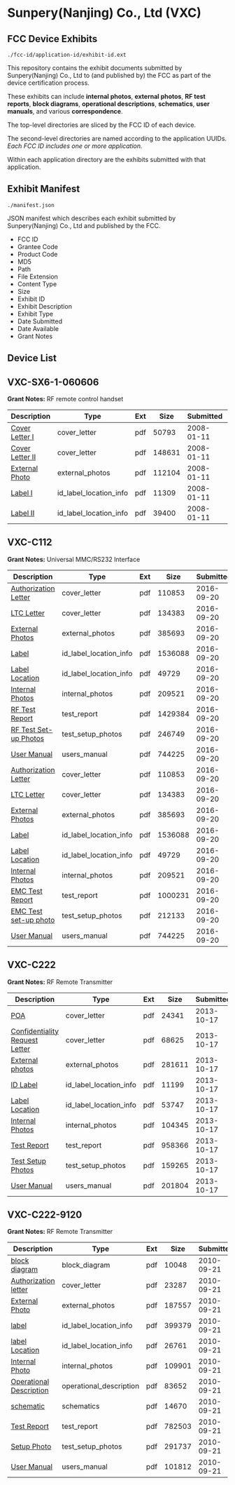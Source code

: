 # Sunpery(Nanjing) Co., Ltd (VXC)
## FCC Device Exhibits

```
./fcc-id/application-id/exhibit-id.ext
```

This repository contains the exhibit documents submitted by Sunpery(Nanjing) Co., Ltd to (and published by) the FCC as part of the device certification process.

These exhibits can include **internal photos**, **external photos**, **RF test reports**, **block diagrams**, **operational descriptions**, **schematics**, **user manuals**, and various **correspondence**.

The top-level directories are sliced by the FCC ID of each device.

The second-level directories are named according to the application UUIDs. *Each FCC ID includes one or more application.*

Within each application directory are the exhibits submitted with that application. 

## Exhibit Manifest

```
./manifest.json
```

JSON manifest which describes each exhibit submitted by Sunpery(Nanjing) Co., Ltd and published by the FCC.

- FCC ID
- Grantee Code
- Product Code
- MD5
- Path
- File Extension
- Content Type
- Size
- Exhibit ID
- Exhibit Description
- Exhibit Type
- Date Submitted
- Date Available
- Grant Notes

## Device List
## VXC-SX6-1-060606
**Grant Notes:** RF remote control handset

| Description | Type | Ext | Size | Submitted | Available |
| ----------- | ---- | --- | ---- | --------- | --------- |
| [Cover Letter I](VXC-SX6-1-060606/726cc5a1c6ed1527efd01488cf1abb09/887986.pdf) | cover_letter | pdf | 50793 | 2008-01-11 | 2008-01-11 |
| [Cover Letter II](VXC-SX6-1-060606/726cc5a1c6ed1527efd01488cf1abb09/887990.pdf) | cover_letter | pdf | 148631 | 2008-01-11 | 2008-01-11 |
| [External Photo](VXC-SX6-1-060606/726cc5a1c6ed1527efd01488cf1abb09/887987.pdf) | external_photos | pdf | 112104 | 2008-01-11 | 2008-01-11 |
| [Label I](VXC-SX6-1-060606/726cc5a1c6ed1527efd01488cf1abb09/887988.pdf) | id_label_location_info | pdf | 11309 | 2008-01-11 | 2008-01-11 |
| [Label II](VXC-SX6-1-060606/726cc5a1c6ed1527efd01488cf1abb09/887989.pdf) | id_label_location_info | pdf | 39400 | 2008-01-11 | 2008-01-11 |
## VXC-C112
**Grant Notes:** Universal MMC/RS232 Interface

| Description | Type | Ext | Size | Submitted | Available |
| ----------- | ---- | --- | ---- | --------- | --------- |
| [Authorization Letter](VXC-C112/cd31ae4072ef915228163186dcb9f845/3140905.pdf) | cover_letter | pdf | 110853 | 2016-09-20 | 2016-09-21 |
| [LTC Letter](VXC-C112/cd31ae4072ef915228163186dcb9f845/3140906.pdf) | cover_letter | pdf | 134383 | 2016-09-20 | 2016-09-21 |
| [External Photos](VXC-C112/cd31ae4072ef915228163186dcb9f845/3140907.pdf) | external_photos | pdf | 385693 | 2016-09-20 | 2016-09-21 |
| [Label](VXC-C112/cd31ae4072ef915228163186dcb9f845/3140908.pdf) | id_label_location_info | pdf | 1536088 | 2016-09-20 | 2016-09-21 |
| [Label Location](VXC-C112/cd31ae4072ef915228163186dcb9f845/3140909.pdf) | id_label_location_info | pdf | 49729 | 2016-09-20 | 2016-09-21 |
| [Internal Photos](VXC-C112/cd31ae4072ef915228163186dcb9f845/3140910.pdf) | internal_photos | pdf | 209521 | 2016-09-20 | 2016-09-21 |
| [RF Test Report](VXC-C112/cd31ae4072ef915228163186dcb9f845/3140925.pdf) | test_report | pdf | 1429384 | 2016-09-20 | 2016-09-21 |
| [RF Test Set-up Photos](VXC-C112/cd31ae4072ef915228163186dcb9f845/3140926.pdf) | test_setup_photos | pdf | 246749 | 2016-09-20 | 2016-09-21 |
| [User Manual](VXC-C112/cd31ae4072ef915228163186dcb9f845/3140915.pdf) | users_manual | pdf | 744225 | 2016-09-20 | 2016-09-21 |
| [Authorization Letter](VXC-C112/4be91008c05523e03c83ddf444005ebd/3140905.pdf) | cover_letter | pdf | 110853 | 2016-09-20 | 2016-09-21 |
| [LTC Letter](VXC-C112/4be91008c05523e03c83ddf444005ebd/3140906.pdf) | cover_letter | pdf | 134383 | 2016-09-20 | 2016-09-21 |
| [External Photos](VXC-C112/4be91008c05523e03c83ddf444005ebd/3140907.pdf) | external_photos | pdf | 385693 | 2016-09-20 | 2016-09-21 |
| [Label](VXC-C112/4be91008c05523e03c83ddf444005ebd/3140908.pdf) | id_label_location_info | pdf | 1536088 | 2016-09-20 | 2016-09-21 |
| [Label Location](VXC-C112/4be91008c05523e03c83ddf444005ebd/3140909.pdf) | id_label_location_info | pdf | 49729 | 2016-09-20 | 2016-09-21 |
| [Internal Photos](VXC-C112/4be91008c05523e03c83ddf444005ebd/3140910.pdf) | internal_photos | pdf | 209521 | 2016-09-20 | 2016-09-21 |
| [EMC Test Report](VXC-C112/4be91008c05523e03c83ddf444005ebd/3140913.pdf) | test_report | pdf | 1000231 | 2016-09-20 | 2016-09-21 |
| [EMC Test set-up photo](VXC-C112/4be91008c05523e03c83ddf444005ebd/3140914.pdf) | test_setup_photos | pdf | 212133 | 2016-09-20 | 2016-09-21 |
| [User Manual](VXC-C112/4be91008c05523e03c83ddf444005ebd/3140915.pdf) | users_manual | pdf | 744225 | 2016-09-20 | 2016-09-21 |
## VXC-C222
**Grant Notes:** RF Remote Transmitter

| Description | Type | Ext | Size | Submitted | Available |
| ----------- | ---- | --- | ---- | --------- | --------- |
| [POA](VXC-C222/dbbc1190fb5ff89e239d8fdd83eba51d/2094574.pdf) | cover_letter | pdf | 24341 | 2013-10-17 | 2013-10-17 |
| [Confidentiality Request Letter](VXC-C222/dbbc1190fb5ff89e239d8fdd83eba51d/2094575.pdf) | cover_letter | pdf | 68625 | 2013-10-17 | 2013-10-17 |
| [External photos](VXC-C222/dbbc1190fb5ff89e239d8fdd83eba51d/2094576.pdf) | external_photos | pdf | 281611 | 2013-10-17 | 2013-10-17 |
| [ID Label](VXC-C222/dbbc1190fb5ff89e239d8fdd83eba51d/2094577.pdf) | id_label_location_info | pdf | 11199 | 2013-10-17 | 2013-10-17 |
| [Label Location](VXC-C222/dbbc1190fb5ff89e239d8fdd83eba51d/2094579.pdf) | id_label_location_info | pdf | 53747 | 2013-10-17 | 2013-10-17 |
| [Internal Photos](VXC-C222/dbbc1190fb5ff89e239d8fdd83eba51d/2094578.pdf) | internal_photos | pdf | 104345 | 2013-10-17 | 2013-10-17 |
| [Test Report](VXC-C222/dbbc1190fb5ff89e239d8fdd83eba51d/2094581.pdf) | test_report | pdf | 958366 | 2013-10-17 | 2013-10-17 |
| [Test Setup Photos](VXC-C222/dbbc1190fb5ff89e239d8fdd83eba51d/2094580.pdf) | test_setup_photos | pdf | 159265 | 2013-10-17 | 2013-10-17 |
| [User Manual](VXC-C222/dbbc1190fb5ff89e239d8fdd83eba51d/2094582.pdf) | users_manual | pdf | 201804 | 2013-10-17 | 2013-10-17 |
## VXC-C222-9120
**Grant Notes:** RF Remote Transmitter

| Description | Type | Ext | Size | Submitted | Available |
| ----------- | ---- | --- | ---- | --------- | --------- |
| [block diagram](VXC-C222-9120/05e2d1770d9c7486078151d60b8f9871/1346694.pdf) | block_diagram | pdf | 10048 | 2010-09-21 | 2010-09-21 |
| [Authorization letter](VXC-C222-9120/05e2d1770d9c7486078151d60b8f9871/1346693.pdf) | cover_letter | pdf | 23287 | 2010-09-21 | 2010-09-21 |
| [External Photo](VXC-C222-9120/05e2d1770d9c7486078151d60b8f9871/1346697.pdf) | external_photos | pdf | 187557 | 2010-09-21 | 2010-09-21 |
| [label](VXC-C222-9120/05e2d1770d9c7486078151d60b8f9871/1346698.pdf) | id_label_location_info | pdf | 399379 | 2010-09-21 | 2010-09-21 |
| [label Location](VXC-C222-9120/05e2d1770d9c7486078151d60b8f9871/1346699.pdf) | id_label_location_info | pdf | 26761 | 2010-09-21 | 2010-09-21 |
| [Internal Photo](VXC-C222-9120/05e2d1770d9c7486078151d60b8f9871/1346700.pdf) | internal_photos | pdf | 109901 | 2010-09-21 | 2010-09-21 |
| [Operational Description](VXC-C222-9120/05e2d1770d9c7486078151d60b8f9871/1346695.pdf) | operational_description | pdf | 83652 | 2010-09-21 | 2010-09-21 |
| [schematic](VXC-C222-9120/05e2d1770d9c7486078151d60b8f9871/1346696.pdf) | schematics | pdf | 14670 | 2010-09-21 | 2010-09-21 |
| [Test Report](VXC-C222-9120/05e2d1770d9c7486078151d60b8f9871/1346701.pdf) | test_report | pdf | 782503 | 2010-09-21 | 2010-09-21 |
| [Setup Photo](VXC-C222-9120/05e2d1770d9c7486078151d60b8f9871/1346702.pdf) | test_setup_photos | pdf | 291737 | 2010-09-21 | 2010-09-21 |
| [User Manual](VXC-C222-9120/05e2d1770d9c7486078151d60b8f9871/1346703.pdf) | users_manual | pdf | 101812 | 2010-09-21 | 2010-09-21 |
